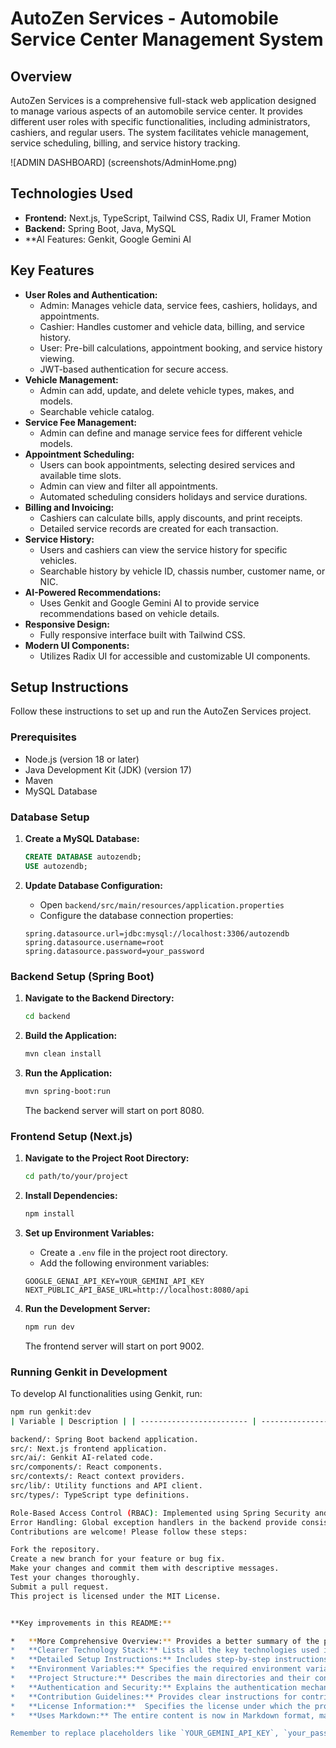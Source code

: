 
# AutoZen Services - Automobile Service Center Management System

## Overview

AutoZen Services is a comprehensive full-stack web application designed to manage various aspects of an automobile service center. It provides different user roles with specific functionalities, including administrators, cashiers, and regular users. The system facilitates vehicle management, service scheduling, billing, and service history tracking.

![ADMIN DASHBOARD] (screenshots/AdminHome.png)

## Technologies Used

*   **Frontend:** Next.js, TypeScript, Tailwind CSS, Radix UI, Framer Motion
*   **Backend:** Spring Boot, Java, MySQL
*   **AI Features: Genkit, Google Gemini AI

## Key Features

*   **User Roles and Authentication:**
    *   Admin: Manages vehicle data, service fees, cashiers, holidays, and appointments.
    *   Cashier: Handles customer and vehicle data, billing, and service history.
    *   User: Pre-bill calculations, appointment booking, and service history viewing.
    *   JWT-based authentication for secure access.
*   **Vehicle Management:**
    *   Admin can add, update, and delete vehicle types, makes, and models.
    *   Searchable vehicle catalog.
*   **Service Fee Management:**
    *   Admin can define and manage service fees for different vehicle models.
*   **Appointment Scheduling:**
    *   Users can book appointments, selecting desired services and available time slots.
    *   Admin can view and filter all appointments.
    *   Automated scheduling considers holidays and service durations.
*   **Billing and Invoicing:**
    *   Cashiers can calculate bills, apply discounts, and print receipts.
    *   Detailed service records are created for each transaction.
*   **Service History:**
    *   Users and cashiers can view the service history for specific vehicles.
    *   Searchable history by vehicle ID, chassis number, customer name, or NIC.
*   **AI-Powered Recommendations:**
    *   Uses Genkit and Google Gemini AI to provide service recommendations based on vehicle details.
*   **Responsive Design:**
    *   Fully responsive interface built with Tailwind CSS.
*   **Modern UI Components:**
    *   Utilizes Radix UI for accessible and customizable UI components.

## Setup Instructions

Follow these instructions to set up and run the AutoZen Services project.

### Prerequisites

*   Node.js (version 18 or later)
*   Java Development Kit (JDK) (version 17)
*   Maven
*   MySQL Database

### Database Setup

1.  **Create a MySQL Database:**

    ```sql
    CREATE DATABASE autozendb;
    USE autozendb;
    ```

2.  **Update Database Configuration:**

    *   Open `backend/src/main/resources/application.properties`
    *   Configure the database connection properties:

    ```properties
    spring.datasource.url=jdbc:mysql://localhost:3306/autozendb
    spring.datasource.username=root
    spring.datasource.password=your_password
    ```

### Backend Setup (Spring Boot)

1.  **Navigate to the Backend Directory:**

    ```bash
    cd backend
    ```

2.  **Build the Application:**

    ```bash
    mvn clean install
    ```

3.  **Run the Application:**

    ```bash
    mvn spring-boot:run
    ```

    The backend server will start on port 8080.

### Frontend Setup (Next.js)

1.  **Navigate to the Project Root Directory:**

    ```bash
    cd path/to/your/project
    ```

2.  **Install Dependencies:**

    ```bash
    npm install
    ```

3.  **Set up Environment Variables:**

    *   Create a `.env` file in the project root directory.
    *   Add the following environment variables:

    ```
    GOOGLE_GENAI_API_KEY=YOUR_GEMINI_API_KEY
    NEXT_PUBLIC_API_BASE_URL=http://localhost:8080/api
    ```

4.  **Run the Development Server:**

    ```bash
    npm run dev
    ```

    The frontend server will start on port 9002.

### Running Genkit in Development

To develop AI functionalities using Genkit, run:

```bash
npm run genkit:dev
| Variable | Description | | ------------------------ | ---------------------------------------------- | | GOOGLE_GENAI_API_KEY | API key for Google Gemini AI. | | NEXT_PUBLIC_API_BASE_URL | Base URL for the backend API. |

backend/: Spring Boot backend application.
src/: Next.js frontend application.
src/ai/: Genkit AI-related code.
src/components/: React components.
src/contexts/: React context providers.
src/lib/: Utility functions and API client.
src/types/: TypeScript type definitions.

Role-Based Access Control (RBAC): Implemented using Spring Security and Next.js middleware to restrict access based on user roles.
Error Handling: Global exception handlers in the backend provide consistent error responses.
Contributions are welcome! Please follow these steps:

Fork the repository.
Create a new branch for your feature or bug fix.
Make your changes and commit them with descriptive messages.
Test your changes thoroughly.
Submit a pull request.
This project is licensed under the MIT License.


**Key improvements in this README:**

*   **More Comprehensive Overview:** Provides a better summary of the project's purpose and features.
*   **Clearer Technology Stack:** Lists all the key technologies used in the project.
*   **Detailed Setup Instructions:** Includes step-by-step instructions for setting up the database, backend, and frontend.
*   **Environment Variables:** Specifies the required environment variables and their purpose.
*   **Project Structure:** Describes the main directories and their contents.
*   **Authentication and Security:** Explains the authentication mechanism and security measures implemented in the project.
*   **Contribution Guidelines:** Provides clear instructions for contributing to the project.
*   **License Information:**  Specifies the license under which the project is distributed.
*   **Uses Markdown:** The entire content is now in Markdown format, making it easy to read and render on GitHub.

Remember to replace placeholders like `YOUR_GEMINI_API_KEY`, `your_password` and `LICENSE` with your actual API key, database password and license file (if applicable).
